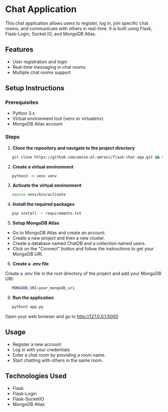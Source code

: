 # Chat Application

This chat application allows users to register, log in, join specific chat rooms, and communicate with others in real-time. It is built using Flask, Flask-Login, Socket.IO, and MongoDB Atlas.

## Features

- User registration and login
- Real-time messaging in chat rooms
- Multiple chat rooms support

## Setup Instructions

### Prerequisites

- Python 3.x
- Virtual environment tool (venv or virtualenv)
- MongoDB Atlas account

### Steps

1. **Clone the repository and navigate to the project directory**

```bash
   git clone https://github.com/amine-el-amrani/flask-chat-app.git && cd flask-chat-app
```

2. **Create a virtual environment**

```bash
   python3 -m venv venv
```

3. **Activate the virtual environment**

```bash
   source venv/bin/activate
```

4. **Install the required packages**

```bash
   pip install -r requirements.txt
```

5. **Setup MongoDB Atlas**

- Go to MongoDB Atlas and create an account.
- Create a new project and then a new cluster.
- Create a database named ChatDB and a collection named users.
- Click on the "Connect" button and follow the instructions to get your MongoDB URI.

6. **Create a .env file**

Create a .env file in the root directory of the project and add your MongoDB URI:
```bash
   MONGODB_URI=your_mongodb_uri
```

6. **Run the application**

```bash
   python3 app.py
```
Open your web browser and go to http://127.0.0.1:5000

## Usage

- Register a new account.
- Log in with your credentials.
- Enter a chat room by providing a room name.
- Start chatting with others in the same room.

## Technologies Used

- Flask
- Flask-Login
- Flask-SocketIO
- MongoDB Atlas